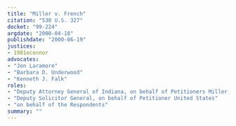 ```yaml
---
title: "Miller v. French"
citation: "530 U.S. 327"
docket: "99-224"
argdate: "2000-04-18"
publishdate: "2000-06-19"
justices:
- 1981oconnor
advocates:
- "Jon Laramore"
- "Barbara D. Underwood"
- "Kenneth J. Falk"
roles:
- "Deputy Attorney General of Indiana, on behalf of Petitioners Miller, et al."
- "Deputy Solicitor General, on behalf of Petitioner United States"
- "on behalf of the Respondents"
summary: ""
---
```



